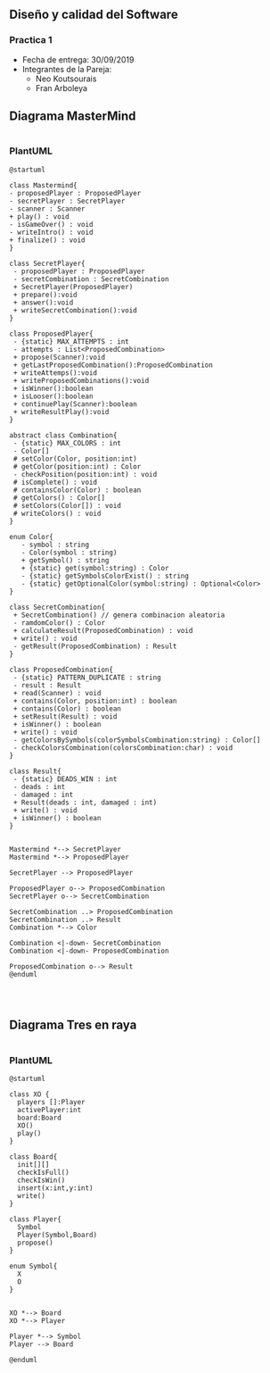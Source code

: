 ## Diseño y calidad del Software 
### Practica 1
* Fecha de entrega: 30/09/2019
* Integrantes de la Pareja:
  * Neo Koutsourais
  * Fran Arboleya
   
## Diagrama MasterMind

<p align="center">
  <img alt="" src="https://plantuml-server.kkeisuke.app/svg/ZLPTJzim57tFhx34IxfIUAyGeYlLX5HeHPcOD4t8JRnYBR4ZsuKnnd_VzKUIQpUWlRJDkSVtddjyxVH26whClgwohAYerkIQQiDKpKNvcf49QPHif6Rbkg8lJ94fMKU0fMXMA6OwmWOzkd11XV0H_oiZOz90E1y1zYHvQLbSVw4rMpqn5S7FYXjs9OoI21wJdrpGYlzXFVZMwiVbeOF_QQ7hOIxhBMGsN8gk4OG1Snpbp-DC8qTe56ke0cbJAumuZ0hzR3kR-WO0SOqTL6WPNJTn0T_FAsoPuSKRkPvzUvZTtIskrtSRqCk5SN5g3AiRem5QSctEsXoepdbGwW9vs1UaRiVC4kPWO2Ke743xbcQkk3veTM1HHEBwdbiHW6sbh1WL0LvAM9R2XHI6YpspjlJoCSCLlMLwNxczGiRIhJQA5ePuXv6W0Nldg-Ng5fixbvLKtt_0xoCO6kCUS_TvJA11RlDCWJnoZ5tBY4AGpg4kOV78Yb_h43xW1N-Em0WGsbJCe9ctk7M2Sg6H41llhUX5wBohd3IWyu16gPs5Q6Lh81FxsgUnXhdJyr9lPGKKS9QBNK2zf2GsSa4tOHiNSQdHkd6_0S09owTXCN8ksgekc_TXyHlcFaqSqrUDjPbMM2IgqeRFNFmylLwIeHcJWPDCJa-X40mcXKroU67l5GhxOgJYrEs-edKfQoy2TmSZJgjYNz5sYFE10uHsAmmydes9RVFZnJvwUDkyVoRMzhwvlNcu_BfUNirdTmliCRJZ4lQPhJ35QDcTKQou7Tt1unFDSCfDexfhr7z5PVgR9Larx9WV-CylOPxomZvtmzNvaawaEr7XDFiKU1YA59aMZrGTlhoy_CJpoyNiSlDmVtM3hg4IJDNucTPqnyeE6OTKEI8UnwpHi0dl60OIi_wl0VaqcPp7R_eqcBnaCqmcGuJucKZCmQ-QA97iTM1ETW2HavEFqgNCCByOTbtvyndXPtydfNmMam4PWxGX4Ta0w7iBGYwOAE5FsZy0.svg">
</p>

### PlantUML
 
 ```PlantUML
@startuml

class Mastermind{
 - proposedPlayer : ProposedPlayer
 - secretPlayer : SecretPlayer
 - scanner : Scanner
 + play() : void
 - isGameOver() : void
 - writeIntro() : void
 + finalize() : void
}

class SecretPlayer{
  - proposedPlayer : ProposedPlayer
  - secretCombination : SecretCombination
  + SecretPlayer(ProposedPlayer)
  + prepare():void 
  + answer():void
  + writeSecretCombination():void
}

class ProposedPlayer{
  - {static} MAX_ATTEMPTS : int
  - attempts : List<ProposedCombination>
  + propose(Scanner):void
  + getLastProposedCombination():ProposedCombination
  + writeAttemps():void
  + writeProposedCombinations():void
  + isWinner():boolean
  + isLooser():boolean
  + continuePlay(Scanner):boolean
  + writeResultPlay():void
}

abstract class Combination{
  - {static} MAX_COLORS : int
  - Color[]
  # setColor(Color, position:int)
  # getColor(position:int) : Color
  - checkPosition(position:int) : void
  # isComplete() : void
  # containsColor(Color) : boolean
  # getColors() : Color[]
  # setColors(Color[]) : void
  # writeColors() : void
}

enum Color{
    - symbol : string
    - Color(symbol : string)
    + getSymbol() : string
    + {static} get(symbol:string) : Color
    - {static} getSymbolsColorExist() : string
    - {static} getOptionalColor(symbol:string) : Optional<Color>
}

class SecretCombination{
  + SecretCombination() // genera combinacion aleatoria
  - ramdomColor() : Color
  + calculateResult(ProposedCombination) : void
  + write() : void
  - getResult(ProposedCombination) : Result
}

class ProposedCombination{
  - {static} PATTERN_DUPLICATE : string
  - result : Result
  + read(Scanner) : void
  + contains(Color, position:int) : boolean
  + contains(Color) : boolean
  + setResult(Result) : void
  + isWinner() : boolean
  + write() : void
  - getColorsBySymbols(colorSymbolsCombination:string) : Color[]
  - checkColorsCombination(colorsCombination:char) : void
}

class Result{
  - {static} DEADS_WIN : int
  - deads : int
  - damaged : int
  + Result(deads : int, damaged : int)
  + write() : void
  + isWinner() : boolean
}


Mastermind *--> SecretPlayer
Mastermind *--> ProposedPlayer

SecretPlayer --> ProposedPlayer

ProposedPlayer o--> ProposedCombination
SecretPlayer o--> SecretCombination

SecretCombination ..> ProposedCombination
SecretCombination ..> Result
Combination *--> Color

Combination <|-down- SecretCombination
Combination <|-down- ProposedCombination

ProposedCombination o--> Result
@enduml




```

## Diagrama Tres en raya

<p align="center">
  <img alt="" src="https://plantuml-server.kkeisuke.app/svg/JL3B2iCW4Bpx5HxJaln03YNqKEWfXHmQ23aO8rHgDAXf6qh_lRjg7mVNcP6PNRTodbc_J8eGhfXpjAtfar0wAxOAwsZNbwS0GMFSovk8j9JQWpGOPiToZnLOMsURv0Nm-aI6PmoLMlgkxtg0_2BuzUWEYrB1a_XPwa2bTiBwx85jyXKhgdShlVXFZhDWTBDEWr40efH5deVMOIPhPkEIMUXbIWxqjd1gr0byVbiKkpZnbwK5a7X7BVLBqiz3Ag57MESR.svg">
</p>

### PlantUML
 
```PLantUML XO
@startuml

class XO {
  players []:Player
  activePlayer:int
  board:Board
  XO()
  play()
}

class Board{
  init[][]
  checkIsFull()
  checkIsWin()
  insert(x:int,y:int)
  write()
}

class Player{
  Symbol
  Player(Symbol,Board)
  propose()
}

enum Symbol{
  X
  O
}


XO *--> Board
XO *--> Player

Player *--> Symbol
Player --> Board

@enduml


```
